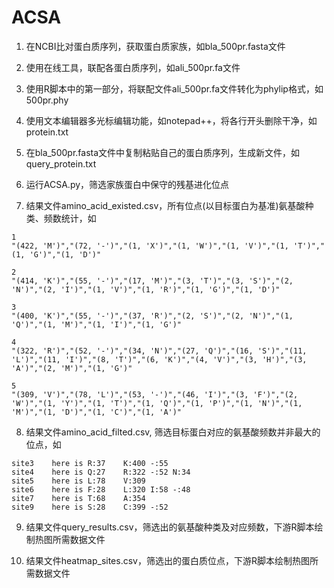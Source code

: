 # ACSA

1. 在NCBI比对蛋白质序列，获取蛋白质家族，如bla_500pr.fasta文件

2. 使用在线工具，联配各蛋白质序列，如ali_500pr.fa文件

3. 使用R脚本中的第一部分，将联配文件ali_500pr.fa文件转化为phylip格式，如500pr.phy

4. 使用文本编辑器多光标编辑功能，如notepad++，将各行开头删除干净，如protein.txt

5. 在bla_500pr.fasta文件中复制粘贴自己的蛋白质序列，生成新文件，如query_protein.txt

6. 运行ACSA.py，筛选家族蛋白中保守的残基进化位点

7. 结果文件amino_acid_existed.csv，所有位点(以目标蛋白为基准)氨基酸种类、频数统计，如
```
1
"(422, 'M')","(72, '-')","(1, 'X')","(1, 'W')","(1, 'V')","(1, 'T')","(1, 'G')","(1, 'D')"

2
"(414, 'K')","(55, '-')","(17, 'M')","(3, 'T')","(3, 'S')","(2, 'N')","(2, 'I')","(1, 'V')","(1, 'R')","(1, 'G')","(1, 'D')"

3
"(400, 'K')","(55, '-')","(37, 'R')","(2, 'S')","(2, 'N')","(1, 'Q')","(1, 'M')","(1, 'I')","(1, 'G')"

4
"(322, 'R')","(52, '-')","(34, 'N')","(27, 'Q')","(16, 'S')","(11, 'L')","(11, 'I')","(8, 'T')","(6, 'K')","(4, 'V')","(3, 'H')","(3, 'A')","(2, 'M')","(1, 'G')"

5
"(309, 'V')","(78, 'L')","(53, '-')","(46, 'I')","(3, 'F')","(2, 'W')","(1, 'Y')","(1, 'T')","(1, 'Q')","(1, 'P')","(1, 'N')","(1, 'M')","(1, 'D')","(1, 'C')","(1, 'A')"

```

8. 结果文件amino_acid_filted.csv, 筛选目标蛋白对应的氨基酸频数并非最大的位点，如
```
site3    here is R:37    K:400 -:55 
site4    here is Q:27    R:322 -:52 N:34 
site5    here is L:78    V:309 
site6    here is F:28    L:320 I:58 -:48 
site7    here is T:68    A:354 
site9    here is S:28    C:399 -:52 
```

9. 结果文件query_results.csv，筛选出的氨基酸种类及对应频数，下游R脚本绘制热图所需数据文件

10. 结果文件heatmap_sites.csv，筛选出的蛋白质位点，下游R脚本绘制热图所需数据文件
